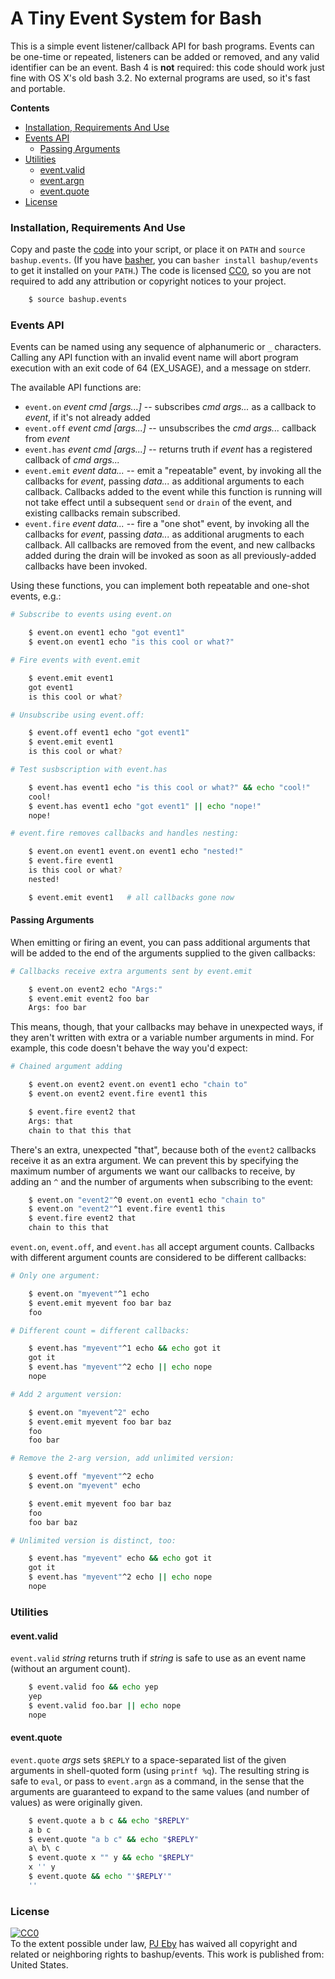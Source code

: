 # A Tiny Event System for Bash

This is a simple event listener/callback API for bash programs.  Events can be one-time or repeated, listeners can be added or removed, and any valid identifier can be an event.   Bash 4 is **not** required: this code should work just fine with OS X's old bash 3.2.  No external programs are used, so it's fast and portable.

**Contents**

<!-- toc -->

- [Installation, Requirements And Use](#installation-requirements-and-use)
- [Events API](#events-api)
  * [Passing Arguments](#passing-arguments)
- [Utilities](#utilities)
  * [event.valid](#eventvalid)
  * [event.argn](#eventargn)
  * [event.quote](#eventquote)
- [License](#license)

<!-- tocstop -->

### Installation, Requirements And Use

Copy and paste the [code](bashup.events) into your script, or place it on `PATH` and `source bashup.events`.  (If you have [basher](https://github.com/basherpm/basher), you can `basher install bashup/events` to get it installed on your `PATH`.)  The code is licensed [CC0](http://creativecommons.org/publicdomain/zero/1.0/), so you are not required to add any attribution or copyright notices to your project.

````sh
    $ source bashup.events
````

### Events API

Events can be named using any sequence of alphanumeric or `_` characters.  Calling any API function with an invalid event name will abort program execution with an exit code of 64 (EX_USAGE), and a message on stderr.

The available API functions are:

* `event.on` *event cmd [args...]* -- subscribes *cmd args...* as a callback to *event*, if it's not already added
* `event.off` *event cmd [args...]* -- unsubscribes the *cmd args...* callback from *event*
* `event.has` *event cmd [args...]* -- returns truth if *event* has a registered callback of *cmd args...*
* `event.emit` *event data...* -- emit a "repeatable" event, by invoking all the callbacks for *event*, passing *data...* as additional arguments to each callback.  Callbacks added to the event while this function is running will not take effect until a subsequent `send` or `drain` of the event, and existing callbacks remain subscribed.
* `event.fire` *event data...* -- fire a "one shot" event, by invoking all the callbacks for *event*, passing *data...* as additional arugments to each  callback.  All callbacks are removed from the event, and new callbacks added during the drain will be invoked as soon as all previously-added callbacks have been invoked.



Using these functions, you can implement both repeatable and one-shot events, e.g.:

````sh
# Subscribe to events using event.on

    $ event.on event1 echo "got event1"
    $ event.on event1 echo "is this cool or what?"

# Fire events with event.emit

    $ event.emit event1
    got event1
    is this cool or what?

# Unsubscribe using event.off:

    $ event.off event1 echo "got event1"
    $ event.emit event1
    is this cool or what?

# Test susbscription with event.has

    $ event.has event1 echo "is this cool or what?" && echo "cool!"
    cool!
    $ event.has event1 echo "got event1" || echo "nope!"
    nope!

# event.fire removes callbacks and handles nesting:

    $ event.on event1 event.on event1 echo "nested!"
    $ event.fire event1
    is this cool or what?
    nested!

    $ event.emit event1   # all callbacks gone now

````

#### Passing Arguments

When emitting or firing an event, you can pass additional arguments that will be added to the end of the arguments supplied to the given callbacks:

````sh
# Callbacks receive extra arguments sent by event.emit

    $ event.on event2 echo "Args:"
    $ event.emit event2 foo bar
    Args: foo bar
````

This means, though, that your callbacks may behave in unexpected ways, if they aren't written with extra or a variable number arguments in mind.  For example, this code doesn't behave the way you'd expect:

````sh
# Chained argument adding

    $ event.on event2 event.on event1 echo "chain to"
    $ event.on event2 event.fire event1 this

    $ event.fire event2 that
    Args: that
    chain to that this that
````

There's an extra, unexpected "that", because both of the `event2` callbacks receive it as an extra argument.  We can prevent this by specifying the maximum number of arguments we want our callbacks to receive, by adding an `^` and the number of arguments when subscribing to the event:

````sh
    $ event.on "event2"^0 event.on event1 echo "chain to"
    $ event.on "event2"^1 event.fire event1 this
    $ event.fire event2 that
    chain to this that
````

`event.on`, `event.off`, and `event.has` all accept argument counts.  Callbacks with different argument counts are considered to be different callbacks:

````sh
# Only one argument:

    $ event.on "myevent"^1 echo
    $ event.emit myevent foo bar baz
    foo

# Different count = different callbacks:

    $ event.has "myevent"^1 echo && echo got it
    got it
    $ event.has "myevent"^2 echo || echo nope
    nope

# Add 2 argument version:

    $ event.on "myevent^2" echo
    $ event.emit myevent foo bar baz
    foo
    foo bar

# Remove the 2-arg version, add unlimited version:

    $ event.off "myevent"^2 echo
    $ event.on "myevent" echo

    $ event.emit myevent foo bar baz
    foo
    foo bar baz

# Unlimited version is distinct, too:

    $ event.has "myevent" echo && echo got it
    got it
    $ event.has "myevent"^2 echo || echo nope
    nope

````



### Utilities

#### event.valid

`event.valid` *string* returns truth if *string* is safe to use as an event name (without an argument count).

````sh
    $ event.valid foo && echo yep
    yep
    $ event.valid foo.bar || echo nope
    nope
````

#### event.quote

`event.quote` *args* sets `$REPLY` to a space-separated list of the given arguments in shell-quoted form (using `printf %q`).  The resulting string is safe to `eval`, or pass to `event.argn` as a command, in the sense that the arguments are guaranteed to expand to the same values (and number of values) as were originally given.

````sh
    $ event.quote a b c && echo "$REPLY"
    a b c
    $ event.quote "a b c" && echo "$REPLY"
    a\ b\ c
    $ event.quote x "" y && echo "$REPLY"
    x '' y
    $ event.quote && echo "'$REPLY'"
    ''
````



### License

<p xmlns:dct="http://purl.org/dc/terms/" xmlns:vcard="http://www.w3.org/2001/vcard-rdf/3.0#">
  <a rel="license" href="http://creativecommons.org/publicdomain/zero/1.0/"><img src="https://licensebuttons.net/p/zero/1.0/80x15.png" style="border-style: none;" alt="CC0" /></a><br />
  To the extent possible under law, <a rel="dct:publisher" href="https://github.com/pjeby"><span property="dct:title">PJ Eby</span></a>
  has waived all copyright and related or neighboring rights to <span property="dct:title">bashup/events</span>.
This work is published from: <span property="vcard:Country" datatype="dct:ISO3166" content="US" about="https://github.com/bashup/events">United States</span>.
</p>